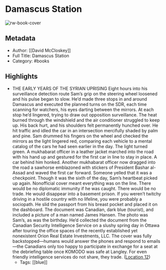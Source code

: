 # Damascus Station

![rw-book-cover](https://m.media-amazon.com/images/I/816tflIq3iL._SY160.jpg)

## Metadata
- Author: [[David McCloskey]]
- Full Title: Damascus Station
- Category: #books

## Highlights
- THE EARLY YEARS OF THE SYRIAN UPRISING Eight hours into his surveillance detection route Sam’s grip on the steering wheel loosened and his pulse began to slow. He’d made three stops in and around Damascus and executed the planned turns on the SDR, each time scanning for watchers, his eyes darting between the mirrors. At each stop he’d lingered, trying to draw out opposition surveillance. The heat burned through the windshield and the air conditioner struggled to keep up. His back hurt, and his shoulders felt permanently hunched over. He hit traffic and idled the car in an intersection mercifully shaded by palm and pine. Sam drummed his fingers on the wheel and checked the mirrors as the light lingered red, comparing each vehicle to a mental catalog of the cars he had seen earlier in the day. The light turned green. A mukhabarat officer in a leather jacket marched into the road with his hand up and gestured for the first car in line to stay in place. A car behind him honked. Another mukhabarat officer now dragged into the road a sawhorse emblazoned with stickers of President Bashar al-Assad and waved the first car forward. Someone yelled that it was a checkpoint. Though it was the sixth of the day, Sam’s heartbeat picked up again. Nonofficial cover meant everything was on the line. There would be no diplomatic immunity if he was caught. There would be no trade. He would disappear into a basement prison. If you weren’t twitchy driving in a hostile country with no lifeline, you were probably a sociopath. He slid the passport from his breast pocket and placed it on the dashboard. The document was Canadian, dark blue (tourist), and included a picture of a man named James Hansen. The photo was Sam’s, as was the birthday. He’d collected the document from the Canadian Security Intelligence Service on a slushy spring day in Ottawa after touring the office spaces of the recently established yet nonexistent Orion Real Estate Investments, LLC. The cover was fully backstopped—humans would answer the phones and respond to emails—the Canadians only too happy to participate in exchange for a seat at the debriefing table once KOMODO was safe at Langley. For even friendly intelligence services do not share, they trade. ([Location 12](https://readwise.io/to_kindle?action=open&asin=B08X8V2V7Y&location=12))
    - Tags: [[blue]] 
